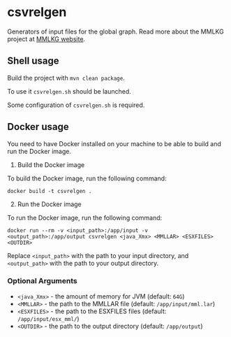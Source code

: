 # csvrelgen

Generators of input files for the global graph.
Read more about the MMLKG project at [MMLKG website](https://mmlkg.uwb.edu.pl).

## Shell usage

Build the project with `mvn clean package`.

To use it `csvrelgen.sh` should be launched.

Some configuration of `csvrelgen.sh` is required.

## Docker usage

You need to have Docker installed on your machine to be able to build and run the Docker image.

1. Build the Docker image

To build the Docker image, run the following command:

```shell
docker build -t csvrelgen .
```

2. Run the Docker image

To run the Docker image, run the following command:

```shell
docker run --rm -v <input_path>:/app/input -v <output_path>:/app/output csvrelgen <java_Xmx> <MMLLAR> <ESXFILES> <OUTDIR>
```

Replace `<input_path>` with the path to your input directory, and `<output_path>` with the path to your output
directory.

### Optional Arguments

* `<java_Xmx>` - the amount of memory for JVM (default: `64G`)
* `<MMLLAR>` - the path to the MMLLAR file (default: `/app/input/mml.lar`)
* `<ESXFILES>` - the path to the ESXFILES files (default: `/app/input/esx_mml/`)
* `<OUTDIR>` - the path to the output directory (default: `/app/output`)